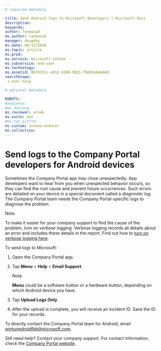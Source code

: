 ```yaml
---
# required metadata

title: Send Android logs to Microsoft developers | Microsoft Docs
description:
keywords:
author: lenewsad
ms.author: lanewsad
manager: dougeby
ms.date: 04/12/2018
ms.topic: article
ms.prod:
ms.service: microsoft-intune
ms.subservice: end-user
ms.technology:
ms.assetid: 06767d1c-a012-4288-9921-f9dd2eb4eb8d
searchScope:
 - User help

# optional metadata

ROBOTS:  
#audience:
#ms.devlang:
ms.reviewer: arnab
ms.suite: ems
#ms.tgt_pltfrm:
ms.custom: intune-enduser
ms.collection: 
---
```


# Send logs to the Company Portal developers for Android devices

Sometimes the Company Portal app may close unexpectedly. App developers want to hear from you when unexpected behavior occurs, so they can find the root cause and prevent future occurrences. Such errors are detailed on your device in a special document called a _diagnostic log_. The Company Portal team needs the Company Portal-specific logs to diagnose the problem.

> [!Note]
> To make it easier for your company support to find the cause of the problem, turn on _verbose logging_. Verbose logging records all details about an error and includes these details in the report. Find out how to [turn on verbose logging here](use-verbose-logging-to-help-your-it-administrator-fix-device-issues-android.md). 

To send logs to Microsoft:

1. Open the Company Portal app.

2. Tap **Menu** > **Help** > **Email Support**.

    > [!NOTE]
    > **Menu** could be a software button or a hardware button, depending on which Android device you have.

3. Tap **Upload Logs Only**.

4. After the upload is complete, you will receive an incident ID. Save the ID for your records.

To directly contact the Company Portal team for Android, email <a href="mailto:wintunedroidfbk@microsoft.com?subject=Send logs to Microsoft&body=Describe the issue you are having.">wintunedroidfbk@microsoft.com</a>. 

Still need help? Contact your company support. For contact information, check the [Company Portal website](https://go.microsoft.com/fwlink/?linkid=2010980).
